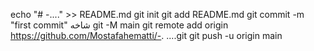 echo "# -...." >> README.md 
git init 
git add README.md 
git commit -m "first commit" 
شاخه git -M main 
git remote add origin https://github.com/Mostafahematti/-. ....git
 git push -u origin main
